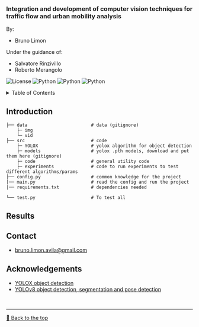 ### Integration and development of computer vision techniques for traffic flow and urban mobility analysis

By:
- Bruno Limon

Under the guidance of:
- Salvatore Rinzivillo
- Roberto Merangolo

<img alt="License" src="https://img.shields.io/badge/license-MIT-red"> <img alt="Python" src="https://img.shields.io/badge/python->=3.8-blue"> <img alt="Python" src="https://img.shields.io/badge/pylint-9.05-green"> <img alt="Python" src="https://img.shields.io/badge/last_commit-november_2023-yellow">

<!-- --------------------------------------------------------------------------------------- -->
<!-- TABLE OF CONTENTS -->
<details>
  <summary>Table of Contents</summary>
  <ol>
    <li><a href = "#Introduction">Introduction</a></li>
    <li><a href = "#Results">Results</a></li>
    <li><a href = "#Contact">Contact</a></li>
    <li><a href = "#Acknowledgements">Acknowledgements</a></li>
  </ol>
</details>

<!-- --------------------------------------------------------------------------------------- -->
## Introduction

```text
├── data                        # data (gitignore)
    ├─ img
    └─ vid
├── src                         # code
    ├─ YOLOX                    # yolox algorithm for object detection
    ├─ models                   # yolox .pth models, download and put them here (gitignore)
    ├─ code                     # general utility code
    ├─ experiments              # code to run experiments to test different algorithms/params
├── config.py                   # common knowledge for the project
|── main.py                     # read the config and run the project
|── requirements.txt            # dependencies needed

└── test.py                     # To test all
```

<!-- --------------------------------------------------------------------------------------- -->
## Results

<!-- ------------------\--------------------------------------------------------------------- -->
## Contact
- bruno.limon.avila@gmail.com

<!-- --------------------------------------------------------------------------------------- -->
## Acknowledgements
- <a href = "https://github.com/Megvii-BaseDetection/YOLOX"> YOLOX object detection </a>
- <a href = "https://github.com/ultralytics/ultralytics"> YOLOv8 object detection, segmentation and pose detection</a>

<br><hr>
[🔼 Back to the top](#)
